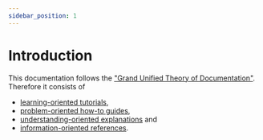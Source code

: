 ```yaml
---
sidebar_position: 1
---
```


# Introduction

This documentation follows the ["Grand Unified Theory of Documentation"](https://documentation.divio.com/). Therefore it consists of

- [learning-oriented tutorials](https://chrislasar.github.io/logseq-doc/docs/tutorial/intro),
- [problem-oriented how-to guides](https://chrislasar.github.io/logseq-doc/docs/how-to/intro),
- [understanding-oriented explanations](https://chrislasar.github.io/logseq-doc/docs/explanation/intro) and
- [information-oriented references](https://chrislasar.github.io/logseq-doc/docs/reference/intro).
